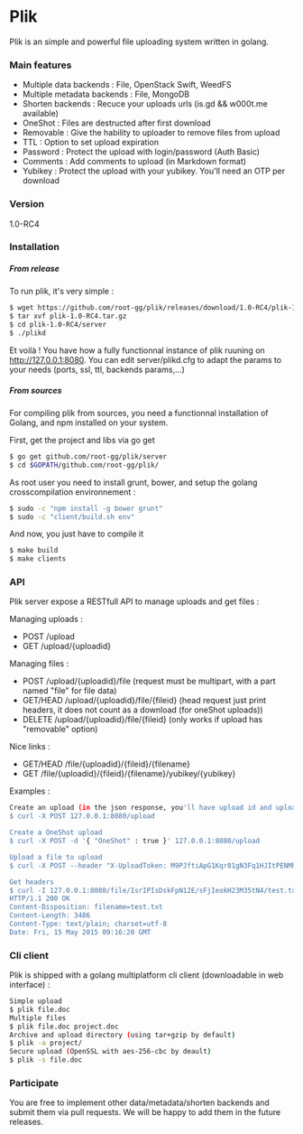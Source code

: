 # Plik

Plik is an simple and powerful file uploading system written in golang.

### Main features
   - Multiple data backends : File, OpenStack Swift, WeedFS
   - Multiple metadata backends : File, MongoDB
   - Shorten backends : Recuce your uploads urls (is.gd && w000t.me available)
   - OneShot : Files are destructed after first download
   - Removable : Give the hability to uploader to remove files from upload
   - TTL : Option to set upload expiration
   - Password : Protect the upload with login/password (Auth Basic)
   - Comments : Add comments to upload (in Markdown format)
   - Yubikey : Protect the upload with your yubikey. You'll need an OTP per download

### Version
1.0-RC4


### Installation

##### From release
To run plik, it's very simple :
```sh
$ wget https://github.com/root-gg/plik/releases/download/1.0-RC4/plik-1.0-RC4.tar.gz
$ tar xvf plik-1.0-RC4.tar.gz
$ cd plik-1.0-RC4/server
$ ./plikd
```
Et voilà ! You have how a fully functionnal instance of plik ruuning on http://127.0.0.1:8080. You can edit server/plikd.cfg to adapt the params to your needs (ports, ssl, ttl, backends params,...)

##### From sources
For compiling plik from sources, you need a functionnal installation of Golang, and npm installed on your system.

First, get the project and libs via go get
```sh
$ go get github.com/root-gg/plik/server
$ cd $GOPATH/github.com/root-gg/plik/
```

As root user you need to install grunt, bower, and setup the golang crosscompilation environnement :
```sh
$ sudo -c "npm install -g bower grunt"
$ sudo -c "client/build.sh env"
```

And now, you just have to compile it
```sh
$ make build
$ make clients
```

### API
Plik server expose a RESTfull API to manage uploads and get files :

Managing uploads :
   - POST        /upload
   - GET         /upload/{uploadid}

Managing files :
   - POST        /upload/{uploadid}/file             (request must be multipart, with a part named "file" for file data)
   - GET/HEAD    /upload/{uploadid}/file/{fileid}    (head request just print headers, it does not count as a download (for oneShot uploads))
   - DELETE      /upload/{uploadid}/file/{fileid}    (only works if upload has "removable" option)

Nice links :
   - GET/HEAD    /file/{uploadid}/{fileid}/{filename}
   - GET         /file/{uploadid}/{fileid}/{filename}/yubikey/{yubikey}


Examples :
```sh
Create an upload (in the json response, you'll have upload id and upload token)
$ curl -X POST 127.0.0.1:8080/upload

Create a OneShot upload
$ curl -X POST -d '{ "OneShot" : true }' 127.0.0.1:8080/upload

Upload a file to upload
$ curl -X POST --header "X-UploadToken: M9PJftiApG1Kqr81gN3Fq1HJItPENMhl" -F "file=@test.txt" 127.0.0.1:8080/upload/IsrIPIsDskFpN12E/file

Get headers
$ curl -I 127.0.0.1:8080/file/IsrIPIsDskFpN12E/sFjIeokH23M35tN4/test.txt
HTTP/1.1 200 OK
Content-Disposition: filename=test.txt
Content-Length: 3486
Content-Type: text/plain; charset=utf-8
Date: Fri, 15 May 2015 09:16:20 GMT

```

### Cli client
Plik is shipped with a golang multiplatform cli client (downloadable in web interface) :
```sh
Simple upload
$ plik file.doc
Multiple files
$ plik file.doc project.doc
Archive and upload directory (using tar+gzip by default)
$ plik -a project/
Secure upload (OpenSSL with aes-256-cbc by deault)
$ plik -s file.doc

```

### Participate

You are free to implement other data/metadata/shorten backends and submit them via
pull requests. We will be happy to add them in the future releases.
